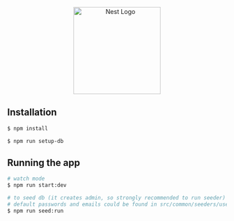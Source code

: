 <p align="center">
  <a href="http://nestjs.com/" target="blank"><img src="https://nestjs.com/img/logo-small.svg" width="200" alt="Nest Logo" /></a>
</p>

[circleci-image]: https://img.shields.io/circleci/build/github/nestjs/nest/master?token=abc123def456
[circleci-url]: https://circleci.com/gh/nestjs/nest

## Installation

```bash
$ npm install

$ npm run setup-db
```

## Running the app

```bash
# watch mode
$ npm run start:dev

# to seed db (it creates admin, so strongly recommended to run seeder)
# default passwords and emails could be found in src/common/seeders/users.seeder.ts
$ npm run seed:run
```
